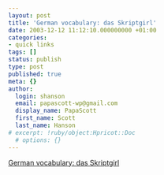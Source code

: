 ```yaml
---
layout: post
title: 'German vocabulary: das Skriptgirl'
date: 2003-12-12 11:12:10.000000000 +01:00
categories:
- quick links
tags: []
status: publish
type: post
published: true
meta: {}
author:
  login: shanson
  email: papascott-wp@gmail.com
  display_name: PapaScott
  first_name: Scott
  last_name: Hanson
# excerpt: !ruby/object:Hpricot::Doc
  # options: {}
---
```

<p><a title="No, she doesn't do perl..." href="http://dict.leo.org/?p=tLMk.&amp;search=Skriptgirl">German vocabulary: das Skriptgirl</a></p>
